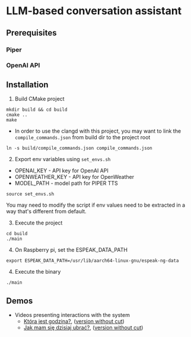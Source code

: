 # LLM-based conversation assistant

## Prerequisites
### Piper
### OpenAI API

## Installation
1. Build CMake project
```console
mkdir build && cd build
cmake ..
make
```
- In order to use the clangd with this project, you may want to link the `compile_commands.json` from build dir to the project root
```console
ln -s build/compile_commands.json compile_commands.json
```

2. Export env variables using `set_envs.sh`
- OPENAI_KEY - API key for OpenAI API
- OPENWEATHER_KEY - API key for OpenWeather
- MODEL_PATH - model path for PIPER TTS

```console
source set_envs.sh
```
You may need to modify the script if env values need to be extracted in a way that's different from default.

3. Execute the project
```console
cd build
./main
```

4. On Raspberry pi, set the ESPEAK_DATA_PATH
```console
export ESPEAK_DATA_PATH=/usr/lib/aarch64-linux-gnu/espeak-ng-data
```

4. Execute the binary
```console
./main
```

## Demos
- Videos presenting interactions with the system
    - [Która jest godzina?](https://youtube.com/shorts/E2_d_ra0lQs?feature=share), ([version without cut](https://youtube.com/shorts/bExKkrKoZL8))
    - [Jak mam się dzisiaj ubrać?](https://youtube.com/shorts/Y4UXjJyt2A0?feature=share), ([version without cut](https://youtube.com/shorts/U-QJSh-cbgA?feature=share))
